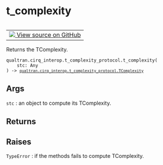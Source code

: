 # t_complexity


<table class="tfo-notebook-buttons tfo-api nocontent" align="left">
<td>
  <a target="_blank" href="https://github.com/quantumlib/Qualtran/blob/main/qualtran/cirq_interop/t_complexity_protocol.py#L226-L252">
    <img src="https://www.tensorflow.org/images/GitHub-Mark-32px.png" />
    View source on GitHub
  </a>
</td>
</table>



Returns the TComplexity.


<pre class="devsite-click-to-copy prettyprint lang-py tfo-signature-link">
<code>qualtran.cirq_interop.t_complexity_protocol.t_complexity(
    stc: Any
) -> <a href="../../../qualtran/cirq_interop/t_complexity_protocol/TComplexity.html"><code>qualtran.cirq_interop.t_complexity_protocol.TComplexity</code></a>
</code></pre>



<!-- Placeholder for "Used in" -->


<h2 class="add-link">Args</h2>

`stc`<a id="stc"></a>
: an object to compute its TComplexity.




<h2 class="add-link">Returns</h2>




<h2 class="add-link">Raises</h2>

`TypeError`<a id="TypeError"></a>
: if the methods fails to compute TComplexity.


